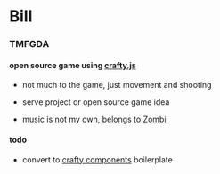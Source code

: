 # Bill
### TMFGDA
#### open source game using [crafty.js](http://craftyjs.com/)
* not much to the game, just movement and shooting

* serve project or open source game idea

* music is not my own, belongs to [Zombi](https://www.facebook.com/Zombi)

#### todo
* convert to [crafty components](http://craftycomponents.com/) boilerplate
